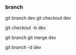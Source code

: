 ### branch

git branch dev
git checkout dev


git checkout -b dev

git branch
git merge dev

git branch -d dev
